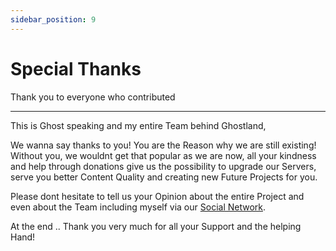 ```yaml
---
sidebar_position: 9
---
```


# Special Thanks
Thank you to everyone who contributed

---

This is Ghost speaking and my entire Team behind Ghostland,

We wanna say thanks to you!
You are the Reason why we are still existing!
Without you, we wouldnt get that popular as we are now, all your kindness
and help through donations give us the possibility to upgrade our Servers,
serve you better Content Quality and creating new Future Projects for you.

Please dont hesitate to tell us your Opinion about the entire Project and
even about the Team including myself via our [Social Network](https://social.ghostland.at).

At the end .. Thank you very much for all your Support and the helping Hand!